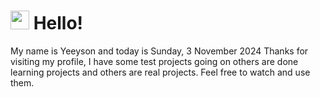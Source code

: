  <h1>
    <img src="https://emojis.slackmojis.com/emojis/images/1643510097/45343/hi.gif?1643510097" width="30"/> 
    Hello!
 </h1>
 <p>
    My name is Yeeyson and today is Sunday, 3 November 2024
    Thanks for visiting my profile, I have some test projects going on others are done learning projects and others are real projects.
    Feel free to watch and use them.
 </p>